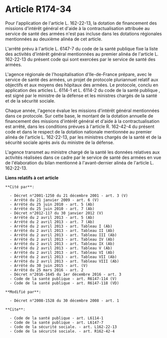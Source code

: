 # Article R174-34

Pour l'application de l'article L. 162-22-13, la dotation de financement des missions d'intérêt général et d'aide à la
contractualisation attribuée au service de santé des armées n'est pas incluse dans les dotations régionales mentionnées au
deuxième alinéa de cet article.

L'arrêté prévu à l'article L. 6147-7 du code de la santé publique 
fixe la liste des activités d'intérêt général mentionnées au premier alinéa de l'article L. 162-22-13 du présent code qui
sont exercées par le service de santé des armées.

L'agence régionale de l'hospitalisation d'Ile-de-France prépare, avec le service de santé des armées, un projet de protocole
pluriannuel relatif aux objectifs et aux moyens des hôpitaux des armées. Le protocole, conclu en application des articles L.
6114-1 et L. 6114-2 du code de la santé publique
, est signé par le ministre de la défense et les ministres chargés de la santé et de la sécurité sociale. 

Chaque année, l'agence évalue les missions d'intérêt général mentionnées dans ce protocole. Sur cette base, le montant de la
dotation annuelle de financement des missions d'intérêt général et d'aide à la contractualisation est arrêté, dans les
conditions prévues à l'article R. 162-42-4 du présent code et dans le respect de la dotation nationale mentionnée au premier
alinéa de l'article L. 162-22-13, par les ministres chargés de la santé et de la sécurité sociale après avis du ministre de
la défense.

L'agence transmet au ministre chargé de la santé les données relatives aux activités réalisées dans ce cadre par le service
de santé des armées en vue de l'élaboration du bilan mentionné à l'avant-dernier alinéa de l'article L. 162-22-13.

**Liens relatifs à cet article**

	**Cité par**:

	  - Décret n°2001-1250 du 21 décembre 2001 - art. 3 (V)
	  - Arrêté du 21 janvier 2009 - art. 6 (V)
	  - Arrêté du 25 juin 2010 - art. 5 (Ab)
	  - Arrêté du 25 juin 2010 - art. 7 (Ab)
	  - Décret n°2012-117 du 30 janvier 2012 (V)
	  - Arrêté du 2 avril 2013 - art. 5 (Ab)
	  - Arrêté du 2 avril 2013 - art. 7 (Ab)
	  - Arrêté du 2 avril 2013 - art. Tableau I (Ab)
	  - Arrêté du 2 avril 2013 - art. Tableau II (Ab)
	  - Arrêté du 2 avril 2013 - art. Tableau III (Ab)
	  - Arrêté du 2 avril 2013 - art. Tableau IV (Ab)
	  - Arrêté du 2 avril 2013 - art. Tableau IX (Ab)
	  - Arrêté du 2 avril 2013 - art. Tableau V (Ab)
	  - Arrêté du 2 avril 2013 - art. Tableau VI (Ab)
	  - Arrêté du 2 avril 2013 - art. Tableau VII (Ab)
	  - Arrêté du 2 avril 2013 - art. Tableau VIII (Ab)
	  - Arrêté du 30 juin 2015 - art. (V)
	  - Arrêté du 25 mars 2016 - art. 2
	  - Décret n°2016-1645 du 1er décembre 2016 - art. 3
	  - Code de la santé publique - art. R6147-114 (V)
	  - Code de la santé publique - art. R6147-118 (VD)

	**Modifié par**:

	  - Décret n°2008-1528 du 30 décembre 2008 - art. 1

	**Cite**:

	  - Code de la santé publique - art. L6114-1
	  - Code de la santé publique - art. L6147-7
	  - Code de la sécurité sociale. - art. L162-22-13
	  - Code de la sécurité sociale. - art. R162-42-4
